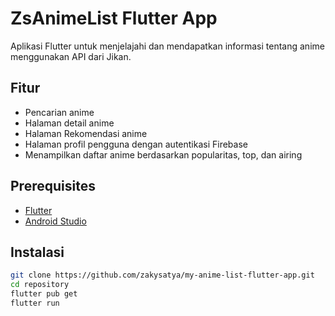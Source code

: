# ZsAnimeList Flutter App  

Aplikasi Flutter untuk menjelajahi dan mendapatkan informasi tentang anime menggunakan API dari Jikan.  

## Fitur  

- Pencarian anime  
- Halaman detail anime
- Halaman Rekomendasi anime  
- Halaman profil pengguna dengan autentikasi Firebase  
- Menampilkan daftar anime berdasarkan popularitas, top, dan airing  

## Prerequisites  

- [Flutter](https://flutter.dev/docs/get-started/install)  
- [Android Studio](https://developer.android.com/studio)

## Instalasi  

   ```bash  
   git clone https://github.com/zakysatya/my-anime-list-flutter-app.git
   cd repository 
   flutter pub get
   flutter run
